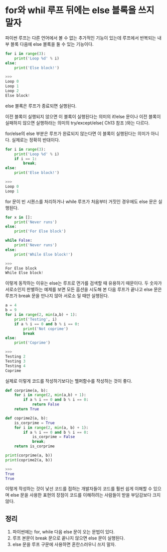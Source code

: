 # for와 whil 루프 뒤에는 else 블록을 쓰지 말자

파이썬 루프는 다른 언어에서 볼 수 없는 추가적인 기능이 있는데 루프에서 반복되는 내부 블록 다음에 else 블록을 둘 수 있는 기능이다.

```py
for i in range(3):
    print('Loop %d' % i)
else:
    print('Else block!')

>>>
Loop 0
Loop 1
Loop 2
Else block!
```

else 블록은 루프가 종료되면 실행된다.

이전 블록이 실행되지 않으면 이 블록이 실행된다는 의미의 if/else 문이나 이전 블록이 실패하지 않으면 실행하라는 의미의 try/except/else( Ch13 참조 )와는 다르다.

for/else의 else 부분은 루프가 완료되지 않는다면 이 블록이 실행된다는 의미가 아니다. 실제로는 정확히 반대이다.
```py
for i in range(3):
    print('Loop %d' % i)
    if i == 1:
        break;
else:
    print('Else block!')

>>>
Loop 0
Loop 1
```

for 문이 빈 시퀀스를 처리하거나 while 루프가 처음부터 거짓인 경우에도 else 문은 실행된다.
```py
for x in []:
    print('Never runs')
else:
    print('For Else block')

while False:
    print('Never runs')
else:
    print('While Else block!')

>>>
For Else block
While Else block!
```

이렇게 동작하는 이유는 else는 루프로 먼가를 검색할 때 유용하기 때문이다. 두 숫자가 서로소인지 판별하는 예제를 보면 모든 옵션을 시도해 본 다음 루프가 끝나고 else 문은 루프가 break 문을 만나지 않아 서로소 일 때만 실행된다.
```py
a = 4
b = 9
for i in range(2, min(a,b) + 1):
    print('Testing', i)
    if a % i == 0 and b % i == 0:
        print('Not coprime')
        break
else:
    print('Coprime')

>>>
Testing 2
Testing 3
Testing 4
Coprime
```

실제로 이렇게 코드를 작성하기보다는 헬퍼함수를 작성하는 것이 좋다.
```py
def corprime(a, b):
    for i in range(2, min(a,b) + 1):
        if a % i == 0 and b % i == 0:
            return False
    return True

def coprime2(a, b):
    is_corprime = True
    for i in range(2, min(a, b) + 1):
        if a % i == 0 and b % i == 0:
            is_corprime = False
            break;
    return is_corprime

print(corprime(a, b))
print(coprime2(a, b))

>>>
True
True
```

이렇게 작성하는 것이 낯선 코드를 접하는 개발자들이 코드를 훨씬 쉽게 이해할 수 있으며 else 문을 사용한 표현의 장점이 코드를 이해하려는 사람들이 받을 부담감보다 크지 않다.

## 정리
1. 파이썬에는 for, while 다음 else 문이 오는 문법이 있다.
2. 루프 본문이 break 문으로 끝나지 않으면 else 문이 실행된다.
3. else 문을 루프 구문에 사용하면 혼란스러우니 쓰지 말자.
